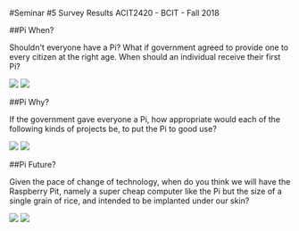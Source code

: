 #Seminar #5 Survey Results
ACIT2420 - BCIT - Fall 2018

##Pi When?

Shouldn't everyone have a Pi? 
What if government agreed to provide one to every citizen at the right age. 
When should an individual receive their first Pi?

<img src="/pix/lessons/pit1a.png"/>
<img src="/pix/lessons/pit1b.png"/>

##Pi Why?

If the government gave everyone a Pi, how appropriate would each of the 
following kinds of projects be, to put the Pi to good use?

<img src="/pix/lessons/pit2a.png"/>
<img src="/pix/lessons/pit2b.png"/>

##Pi Future?

Given the pace of change of technology, when do you think we will have the 
Raspberry Pit, namely a super cheap computer like the Pi but the size of 
a single grain of rice, and intended to be implanted under our skin?

<img src="/pix/lessons/pit3a.png"/>
<img src="/pix/lessons/pit3b.png"/>

